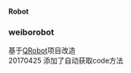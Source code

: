 #### Robot

### weiborobot
基于[QRobot](https://github.com/GinSmile/QRobot)项目改造  
20170425 添加了自动获取code方法

